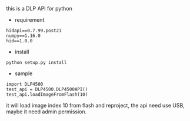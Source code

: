 this is a DLP API for python 
- requirement
```
hidapi==0.7.99.post21
numpy==1.16.0
hid==1.0.0
```
- install 
```
python setup.py install 
```

- sample
```
import DLP4500
test_api = DLP4500.DLP4500API()
test_api.loadImageFromFlash(10)
```
it will load image index 10 from flash and reproject, the api need use USB, maybe it need admin permission.